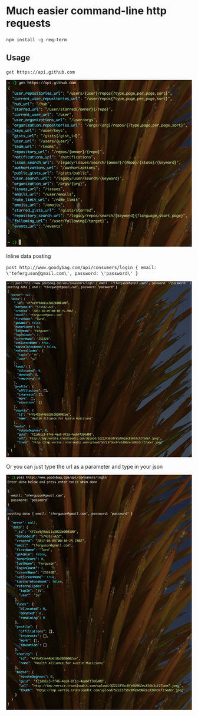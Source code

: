 # Much easier command-line http requests

```
npm install -g req-term
```

## Usage

```
get https://api.github.com
```

![Get command](http://github.com/jrf0110/req-term/raw/master/screenshots/get-1.png)

Inline data posting

```
post http://www.goodybag.com/api/consumers/login { email: \'teferguson@gmail.com\', password: \'password\' }
```

![Get command](http://github.com/jrf0110/req-term/raw/master/screenshots/post-1.png)

Or you can just type the url as a parameter and type in your json

![Get command](http://github.com/jrf0110/req-term/raw/master/screenshots/post-2.png)